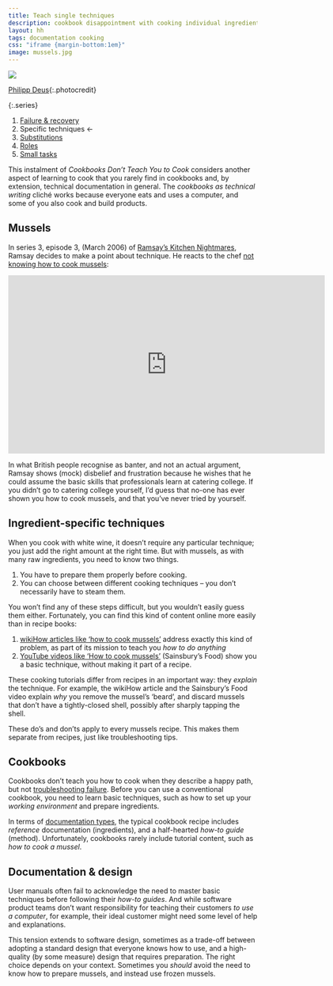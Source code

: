 ```yaml
---
title: Teach single techniques
description: cookbook disappointment with cooking individual ingredients
layout: hh
tags: documentation cooking
css: "iframe {margin-bottom:1em}"
image: mussels.jpg
---
```


![](mussels.jpg)

[Philipp Deus](https://unsplash.com/photos/TXX0hW8-9a0){:.photocredit}

{:.series}
1. [Failure & recovery](document-failure)
2. Specific techniques ←
3. [Substitutions](document-substitutions)
4. [Roles](document-roles)
5. [Small tasks](document-small-tasks)

This instalment of _Cookbooks Don’t Teach You to Cook_
considers another aspect of learning to cook that you rarely find in cookbooks and,
by extension, technical documentation in general.
The _cookbooks as technical writing_ cliché works because everyone eats and uses a computer,
and some of you also cook and build products.

## Mussels

In series 3, episode 3, (March 2006) of
[Ramsay’s Kitchen Nightmares](https://en.wikipedia.org/wiki/Ramsay%27s_Kitchen_Nightmares),
Ramsay decides to make a point about technique.
He reacts to the chef [not knowing how to cook mussels](https://www.youtube.com/watch?v=u0Z7EPh8oLU):

<iframe width="640" height="360" src="https://www.youtube.com/embed/u0Z7EPh8oLU?si=KVb6v66O10CLfOm2" title="Ramsay’s Kitchen Nightmares video clip" frameborder="0" allow="accelerometer; clipboard-write; encrypted-media; gyroscope; picture-in-picture; web-share" referrerpolicy="strict-origin-when-cross-origin" allowfullscreen></iframe>

In what British people recognise as banter, and not an actual argument,
Ramsay shows (mock) disbelief and frustration because he wishes that he could assume the basic skills that professionals learn at catering college.
If you didn’t go to catering college yourself, I’d guess that no-one has ever shown you how to cook mussels, and that you’ve never tried by yourself.

## Ingredient-specific techniques

When you cook with white wine, it doesn’t require any particular technique;
you just add the right amount at the right time.
But with mussels, as with many raw ingredients, you need to know two things.

1. You have to prepare them properly before cooking.
2. You can choose between different cooking techniques – you don’t necessarily have to steam them.

You won’t find any of these steps difficult, but you wouldn’t easily guess them either.
Fortunately, you can find this kind of content online more easily than in recipe books:

1. [wikiHow articles like ‘how to cook mussels’](https://www.wikihow.life/Cook-Mussels) address exactly this kind of problem, as part of its mission to teach you _how to do anything_
2. [YouTube videos like ‘How to cook mussels’](https://www.youtube.com/watch?v=sgxuLvB-0C8) (Sainsbury’s Food) show you a basic technique, without making it part of a recipe.

These cooking tutorials differ from recipes in an important way: they _explain_ the technique.
For example, the wikiHow article and the Sainsbury’s Food video explain _why_ you remove the mussel’s ‘beard’, and discard mussels that don’t have a tightly-closed shell, possibly after sharply tapping the shell.

These do’s and don’ts apply to every mussels recipe.
This makes them separate from recipes, just like troubleshooting tips.

## Cookbooks

Cookbooks don’t teach you how to cook when they describe a happy path,
but not [troubleshooting failure](document-failure).
Before you can use a conventional cookbook, you need to learn basic techniques,
such as how to set up your _working environment_ and prepare ingredients.

In terms of [documentation types](https://documentation.divio.com),
the typical cookbook recipe includes _reference_ documentation (ingredients),
and a half-hearted _how-to guide_ (method).
Unfortunately, cookbooks rarely include tutorial content, such as _how to cook a mussel_.


## Documentation & design

User manuals often fail to acknowledge the need to master basic techniques before following their _how-to guides_.
And while software product teams don’t want responsibility for teaching their customers _to use a computer_,
for example, their ideal customer might need some level of help and explanations.

This tension extends to software design,
sometimes as a trade-off between adopting a standard design that everyone knows how to use,
and a high-quality (by some measure) design that requires preparation.
The right choice depends on your context.
Sometimes you _should_ avoid the need to know how to prepare mussels,
and instead use frozen mussels.
